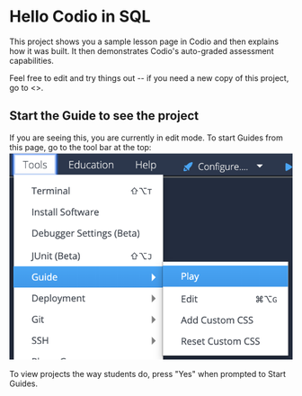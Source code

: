 # Hello Codio in SQL
This project shows you a sample lesson page in Codio and then explains how it was built. It then demonstrates Codio's auto-graded assessment capabilities.

Feel free to edit and try things out -- if you need a new copy of this project, go to <<link>>.

## Start the Guide to see the project
If you are seeing this, you are currently in edit mode. To start Guides from this page, go to the tool bar at the top:
![.guides/img/playGuide](.guides/img/playGuide.png)

To view projects the way students do, press "Yes" when prompted to Start Guides.
